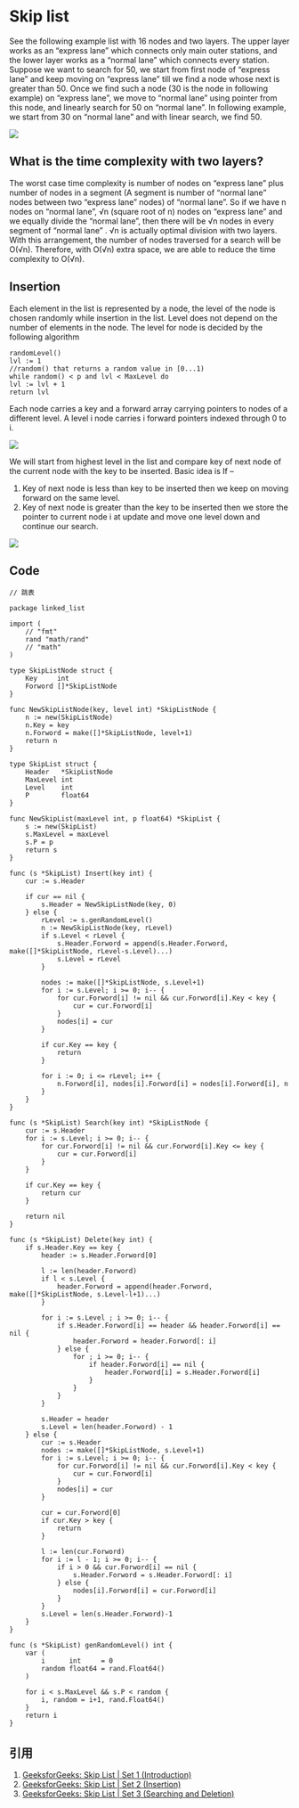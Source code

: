 # Skip list

See the following example list with 16 nodes and two layers. The upper layer works as an “express lane” which connects only main outer stations, and the lower layer works as a “normal lane” which connects every station. Suppose we want to search for 50, we start from first node of “express lane” and keep moving on “express lane” till we find a node whose next is greater than 50. Once we find such a node (30 is the node in following example) on “express lane”, we move to “normal lane” using pointer from this node, and linearly search for 50 on “normal lane”. In following example, we start from 30 on “normal lane” and with linear search, we find 50.

![](images/skip_list/1.jpg)

## What is the time complexity with two layers?

The worst case time complexity is number of nodes on “express lane” plus number of nodes in a segment (A segment is number of “normal lane” nodes between two “express lane” nodes) of “normal lane”. So if we have n nodes on “normal lane”, √n (square root of n) nodes on “express lane” and we equally divide the “normal lane”, then there will be √n nodes in every segment of “normal lane” . √n is actually optimal division with two layers. With this arrangement, the number of nodes traversed for a search will be O(√n). Therefore, with O(√n) extra space, we are able to reduce the time complexity to O(√n).

## Insertion

Each element in the list is represented by a node, the level of the node is chosen randomly while insertion in the list. Level does not depend on the number of elements in the node. The level for node is decided by the following algorithm

```
randomLevel()
lvl := 1
//random() that returns a random value in [0...1)
while random() < p and lvl < MaxLevel do
lvl := lvl + 1
return lvl
```

Each node carries a key and a forward array carrying pointers to nodes of a different level. A level i node carries i forward pointers indexed through 0 to i.

![](images/skip_list/2.jpg)

We will start from highest level in the list and compare key of next node of the current node with the key to be inserted. Basic idea is If –

1. Key of next node is less than key to be inserted then we keep on moving forward on the same level.
1. Key of next node is greater than the key to be inserted then we store the pointer to current node i at update and move one level down and continue our search.

![](images/skip_list/3.jpg)

## Code

```
// 跳表

package linked_list

import (
	// "fmt"
	rand "math/rand"
	// "math"
)

type SkipListNode struct {
	Key     int
	Forword []*SkipListNode
}

func NewSkipListNode(key, level int) *SkipListNode {
	n := new(SkipListNode)
	n.Key = key
	n.Forword = make([]*SkipListNode, level+1)
	return n
}

type SkipList struct {
	Header   *SkipListNode
	MaxLevel int
	Level    int
	P        float64
}

func NewSkipList(maxLevel int, p float64) *SkipList {
	s := new(SkipList)
	s.MaxLevel = maxLevel
	s.P = p
	return s
}

func (s *SkipList) Insert(key int) {
	cur := s.Header

	if cur == nil {
		s.Header = NewSkipListNode(key, 0)
	} else {
		rLevel := s.genRandomLevel()
		n := NewSkipListNode(key, rLevel)
		if s.Level < rLevel {
			s.Header.Forword = append(s.Header.Forword, make([]*SkipListNode, rLevel-s.Level)...)
			s.Level = rLevel
		}

		nodes := make([]*SkipListNode, s.Level+1)
		for i := s.Level; i >= 0; i-- {
			for cur.Forword[i] != nil && cur.Forword[i].Key < key {
				cur = cur.Forword[i]
			}
			nodes[i] = cur
		}

		if cur.Key == key {
			return
		}

		for i := 0; i <= rLevel; i++ {
			n.Forword[i], nodes[i].Forword[i] = nodes[i].Forword[i], n
		}
	}
}

func (s *SkipList) Search(key int) *SkipListNode {
	cur := s.Header
	for i := s.Level; i >= 0; i-- {
		for cur.Forword[i] != nil && cur.Forword[i].Key <= key {
			cur = cur.Forword[i]
		}
	}

	if cur.Key == key {
		return cur
	}

	return nil
}

func (s *SkipList) Delete(key int) {
	if s.Header.Key == key {
		header := s.Header.Forword[0]

		l := len(header.Forword)
		if l < s.Level {
			header.Forword = append(header.Forword, make([]*SkipListNode, s.Level-l+1)...)
		}

		for i := s.Level ; i >= 0; i-- {
			if s.Header.Forword[i] == header && header.Forword[i] == nil {
				header.Forword = header.Forword[: i]
			} else {
				for ; i >= 0; i-- {
					if header.Forword[i] == nil {
						header.Forword[i] = s.Header.Forword[i]
					}
				}
			}
		}

		s.Header = header
		s.Level = len(header.Forword) - 1
	} else {
		cur := s.Header
		nodes := make([]*SkipListNode, s.Level+1)
		for i := s.Level; i >= 0; i-- {
			for cur.Forword[i] != nil && cur.Forword[i].Key < key {
				cur = cur.Forword[i]
			}
			nodes[i] = cur
		}

		cur = cur.Forword[0]
		if cur.Key > key {
			return
		}

		l := len(cur.Forword)
		for i := l - 1; i >= 0; i-- {
			if i > 0 && cur.Forword[i] == nil {
				s.Header.Forword = s.Header.Forword[: i]
			} else {
				nodes[i].Forword[i] = cur.Forword[i]
			}
		}
		s.Level = len(s.Header.Forword)-1
	}
}

func (s *SkipList) genRandomLevel() int {
	var (
		i      int     = 0
		random float64 = rand.Float64()
	)

	for i < s.MaxLevel && s.P < random {
		i, random = i+1, rand.Float64()
	}
	return i
}
```

## 引用

1. [GeeksforGeeks: Skip List | Set 1 (Introduction)](https://www.geeksforgeeks.org/skip-list/)
1. [GeeksforGeeks: Skip List | Set 2 (Insertion)](https://www.geeksforgeeks.org/skip-list-set-2-insertion/)
1. [GeeksforGeeks: Skip List | Set 3 (Searching and Deletion)](https://www.geeksforgeeks.org/skip-list-set-3-searching-deletion/)